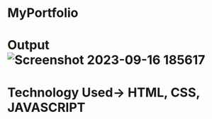 # MyPortfolio
# Output ![Screenshot 2023-09-16 185617](https://github.com/dipanshugupta0011/MyPortfolio/assets/131527196/05ce6a42-6dc5-4e83-9665-be6103d59081)
# Technology Used-> HTML, CSS, JAVASCRIPT
